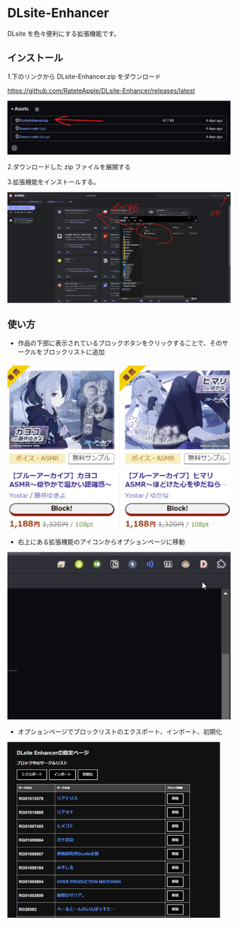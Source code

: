 # DLsite-Enhancer

DLsite を色々便利にする拡張機能です。

## インストール

1.下のリンクから DLsite-Enhancer.zip をダウンロード

<https://github.com/RateteApple/DLsite-Enhancer/releases/latest>

![image](README_assets\download.png)

2.ダウンロードした zip ファイルを展開する

3.拡張機能をインストールする。

![image](.\README_assets\install.png)

## 使い方

- 作品の下部に表示されているブロックボタンをクリックすることで、そのサークルをブロックリストに追加

![image](.\README_assets\block_animation.gif)

- 右上にある拡張機能のアイコンからオプションページに移動

![image](.\README_assets\popup_animation.gif)

- オプションページでブロックリストのエクスポート、インポート、初期化

![image](.\README_assets\options_page.png)
